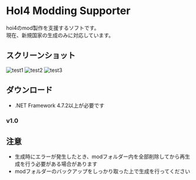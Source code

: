 # HoI4 Modding Supporter
hoi4のmod製作を支援するソフトです。<br>
現在、新規国家の生成のみに対応しています。

## スクリーンショット
![test1](https://user-images.githubusercontent.com/49384910/87874462-fb1ec880-ca04-11ea-85fa-f50571e9a8ef.png)
![test2](https://user-images.githubusercontent.com/49384910/87874467-0ffb5c00-ca05-11ea-81f6-ff364d0445b0.png)
![test3](https://user-images.githubusercontent.com/49384910/87874475-23a6c280-ca05-11ea-863b-95ae3b0a5ea7.png)
## ダウンロード
* .NET Framework 4.7.2以上が必要です
### v1.0
## 注意
* 生成時にエラーが発生したとき、modフォルダー内を全部削除してから再生成を行う必要がある場合があります<br>
* modフォルダーのバックアップをしっかり取った上で生成を行ってください
